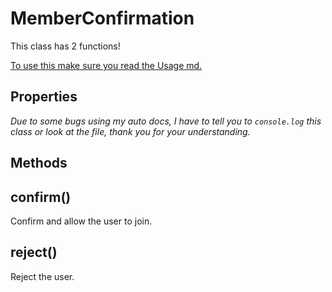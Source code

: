 # MemberConfirmation
This class has 2 functions!

[To use this make sure you read the Usage md.](https://stoplight.io/p/docs/gh/teenari/fortnitenode/docs/Usage.md?srn=gh/teenari/fortnitenode/docs/Usage.md&group=master)

## Properties
*Due to some bugs using my auto docs, I have to tell you to `console.log` this class or look at the file, thank you for your understanding.*

## Methods

## confirm()
Confirm and allow the user to join.

## reject()
Reject the user.